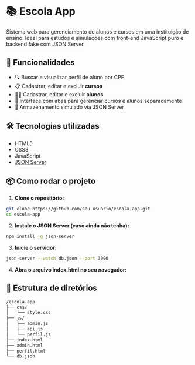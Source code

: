 # 📚 Escola App

Sistema web para gerenciamento de alunos e cursos em uma instituição de ensino. Ideal para estudos e simulações com front-end JavaScript puro e backend fake com JSON Server.

## 🚀 Funcionalidades

- 🔍 Buscar e visualizar perfil de aluno por CPF
- 📋 Cadastrar, editar e excluir **cursos**
- 🧑‍🎓 Cadastrar, editar e excluir **alunos**
- 🔄 Interface com abas para gerenciar cursos e alunos separadamente
- 💾 Armazenamento simulado via JSON Server

## 🛠️ Tecnologias utilizadas

- HTML5
- CSS3
- JavaScript
- [JSON Server](https://github.com/typicode/json-server)

## 📦 Como rodar o projeto

1. **Clone o repositório:**

```bash
git clone https://github.com/seu-usuario/escola-app.git
cd escola-app
```

2. **Instale o JSON Server (caso ainda não tenha):**

```bash
npm install -g json-server
```

3. **Inicie o servidor:**

```bash
json-server --watch db.json --port 3000
```

4. **Abra o arquivo index.html no seu navegador:**

## 📝 Estrutura de diretórios

```bash
/escola-app
├── css/
│   └── style.css
├── js/
│   ├── admin.js
│   ├── api.js
│   └── perfil.js
├── index.html
├── admin.html
├── perfil.html
└── db.json
```

